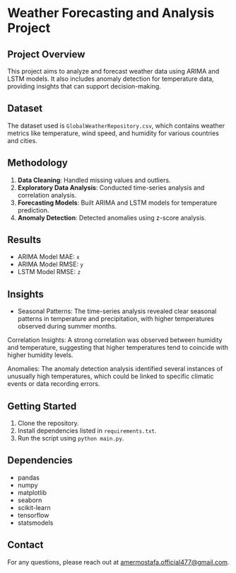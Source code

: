 # Weather Forecasting and Analysis Project

## Project Overview
This project aims to analyze and forecast weather data using ARIMA and LSTM models. It also includes anomaly detection for temperature data, providing insights that can support decision-making.

## Dataset
The dataset used is `GlobalWeatherRepository.csv`, which contains weather metrics like temperature, wind speed, and humidity for various countries and cities.

## Methodology
1. **Data Cleaning**: Handled missing values and outliers.
2. **Exploratory Data Analysis**: Conducted time-series analysis and correlation analysis.
3. **Forecasting Models**: Built ARIMA and LSTM models for temperature prediction.
4. **Anomaly Detection**: Detected anomalies using z-score analysis.

## Results
- ARIMA Model MAE: `x`
- ARIMA Model RMSE: `y`
- LSTM Model RMSE: `z`

## Insights
- Seasonal Patterns: The time-series analysis revealed clear seasonal patterns in temperature and precipitation, with higher temperatures observed during summer months.

Correlation Insights: A strong correlation was observed between humidity and temperature, suggesting that higher temperatures tend to coincide with higher humidity levels.

Anomalies: The anomaly detection analysis identified several instances of unusually high temperatures, which could be linked to specific climatic events or data recording errors.

## Getting Started
1. Clone the repository.
2. Install dependencies listed in `requirements.txt`.
3. Run the script using `python main.py`.

## Dependencies
- pandas
- numpy
- matplotlib
- seaborn
- scikit-learn
- tensorflow
- statsmodels

## Contact
For any questions, please reach out at amermostafa.official477@gmail.com.
